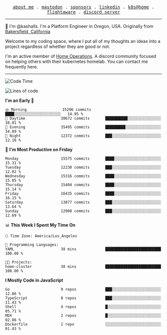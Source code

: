 <p align="center">
  <samp>
    <a href="https://jordanjones.org/">about me</a> .
    <a rel="me" href="https://mastodon.social/@kashall">mastodon</a> .
    <a href="https://github.com/sponsors/kashalls">sponsors</a> .
    <a href="https://linkedin.com/in/jordpjones">linkedin</a> .
    <a href="https://github.com/kashalls/home-cluster">k8s@home</a> .
    <a href="https://flightaware.com/adsb/stats/user/kashalls">flightaware</a> .
    <a href="https://discord.gg/V2WrCfqba9">discord server</a>
  </samp>
</p>

----------------------------------------------------------------

:wave: I'm @kashalls. I'm a Platform Engineer in Oregon, USA. Originally from [Bakersfield, California](https://maps.app.goo.gl/QQMtywTWghpXB6Tu6)

Welcome to my coding space, where I put all of my thoughts an ideas into a project regardless of whether they are good or not.

I'm an active member of [Home Operations](https://discord.gg/home-operations). A discord community focused on helping others with their kubernetes homelab. You can contact me frequently here.

----------------------------------------------------------------
<!--START_SECTION:waka-->
![Code Time](http://img.shields.io/badge/Code%20Time-2%2C363%20hrs%2026%20mins-blue)

![Lines of code](https://img.shields.io/badge/From%20Hello%20World%20I%27ve%20Written-12.9%20million%20lines%20of%20code-blue)

**I'm an Early 🐤** 

```text
🌞 Morning                15206 commits       ████░░░░░░░░░░░░░░░░░░░░░   14.95 % 
🌆 Daytime                38672 commits       ██████████░░░░░░░░░░░░░░░   38.01 % 
🌃 Evening                35495 commits       █████████░░░░░░░░░░░░░░░░   34.89 % 
🌙 Night                  12372 commits       ███░░░░░░░░░░░░░░░░░░░░░░   12.16 % 
```
📅 **I'm Most Productive on Friday** 

```text
Monday                   15575 commits       ████░░░░░░░░░░░░░░░░░░░░░   15.31 % 
Tuesday                  12230 commits       ███░░░░░░░░░░░░░░░░░░░░░░   12.02 % 
Wednesday                15316 commits       ████░░░░░░░░░░░░░░░░░░░░░   15.05 % 
Thursday                 15404 commits       ████░░░░░░░░░░░░░░░░░░░░░   15.14 % 
Friday                   16435 commits       ████░░░░░░░░░░░░░░░░░░░░░   16.15 % 
Saturday                 13877 commits       ███░░░░░░░░░░░░░░░░░░░░░░   13.64 % 
Sunday                   12908 commits       ███░░░░░░░░░░░░░░░░░░░░░░   12.69 % 
```


📊 **This Week I Spent My Time On** 

```text
🕑︎ Time Zone: America/Los_Angeles

💬 Programming Languages: 
YAML                     38 mins             █████████████████████████   100.00 % 

🐱‍💻 Projects: 
home-cluster             38 mins             █████████████████████████   100.00 % 
```

**I Mostly Code in JavaScript** 

```text
Go                       9 repos             ███░░░░░░░░░░░░░░░░░░░░░░   12.86 % 
TypeScript               8 repos             ███░░░░░░░░░░░░░░░░░░░░░░   11.43 % 
Shell                    4 repos             █░░░░░░░░░░░░░░░░░░░░░░░░   05.71 % 
MDX                      2 repos             █░░░░░░░░░░░░░░░░░░░░░░░░   02.86 % 
Dockerfile               1 repo              ░░░░░░░░░░░░░░░░░░░░░░░░░   01.43 % 
```




<!--END_SECTION:waka-->
